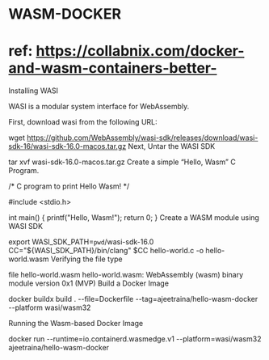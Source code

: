 # WASM-DOCKER

# ref: https://collabnix.com/docker-and-wasm-containers-better-

Installing WASI

WASI is a modular system interface for WebAssembly.

First, download wasi from the following URL:

wget https://github.com/WebAssembly/wasi-sdk/releases/download/wasi-sdk-16/wasi-sdk-16.0-macos.tar.gz
Next, Untar the WASI SDK

tar xvf wasi-sdk-16.0-macos.tar.gz
Create a simple “Hello, Wasm” C Program.

 /* C program to print Hello Wasm! */

#include <stdio.h>

int main() {
   printf("Hello, Wasm!");
   return 0;
}
Create a WASM module using WASI SDK

 export WASI_SDK_PATH=`pwd`/wasi-sdk-16.0
CC="${WASI_SDK_PATH}/bin/clang"
$CC hello-world.c -o hello-world.wasm
Verifying the file type

file hello-world.wasm 
hello-world.wasm: WebAssembly (wasm) binary module version 0x1 (MVP)
Build a Docker Image

docker buildx build . --file=Dockerfile --tag=ajeetraina/hello-wasm-docker --platform wasi/wasm32

Running the Wasm-based Docker Image

docker run --runtime=io.containerd.wasmedge.v1 --platform=wasi/wasm32 ajeetraina/hello-wasm-docker

